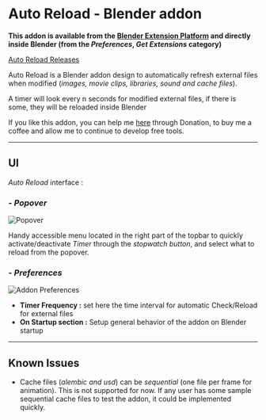 # Auto Reload - Blender addon

**This addon is available from the [Blender Extension Platform](https://extensions.blender.org/add-ons/auto-reload/) and directly inside Blender (from the *Preferences*, *Get Extensions* category)**  

[Auto Reload Releases](https://github.com/samytichadou/Auto_Reload_Blender_addon/releases)  

Auto Reload is a Blender addon design to automatically refresh external files when modified (*images, movie clips, libraries, sound and cache files*).  

A timer will look every n seconds for modified external files, if there is some, they will be reloaded inside Blender  

If you like this addon, you can help me [here](https://ko-fi.com/tonton_blender) through Donation, to buy me a coffee and allow me to continue to develop free tools.
___

## **UI**

*Auto Reload* interface :  

### - ***Popover***

![Popover](https://raw.githubusercontent.com/samytichadou/Auto_Reload_Blender_addon/master/resources/graphics/autoreload_img01_popover.jpg)

Handy accessible menu located in the right part of the topbar to quickly activate/deactivate *Timer* through the *stopwatch button*, and select what to reload from the popover.

### - ***Preferences***

![Addon Preferences](https://raw.githubusercontent.com/samytichadou/Auto_Reload_Blender_addon/master/resources/graphics/autoreload_img02_prefs.jpg)

- **Timer Frequency :** 
set here the time interval for automatic Check/Reload for external files
- **On Startup section :** Setup general behavior of the addon on Blender startup

___

## **Known Issues**

- Cache files (*alembic and usd*) can be *sequential* (one file per frame for animation). This is not supported for now. 
If any user has some sample sequential cache files to test the addon, it could be implemented quickly.
